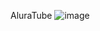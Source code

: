 AluraTube
![image](https://user-images.githubusercontent.com/71272198/112699024-b7207500-8e69-11eb-81ab-35fc57ecf095.png)
